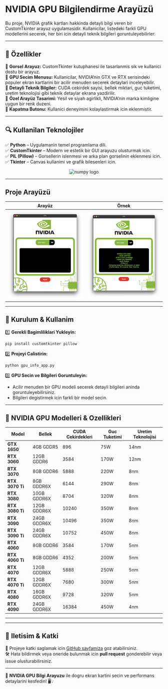 # NVIDIA GPU Bilgilendirme Arayüzü

Bu proje, NVIDIA grafik kartları hakkinda detayli bilgi veren bir CustomTkinter arayuz uygulamasidir. Kullanicilar, listedeki farkli GPU modellerini secerek, her biri icin detayli teknik bilgileri goruntuleyebilirler.  

---

## 📌 **Özellikler**  

🔹 **Gorsel Arayuz:** CustomTkinter kutuphanesi ile tasarlanmis sik ve kullanici dostu bir arayuz.  
🔹 **GPU Secim Menusu:** Kullanicilar, NVIDIA’nin GTX ve RTX serisindeki populer ekran kartlarini bir acilir menuden secerek detaylari inceleyebilir.  
🔹 **Detayli Teknik Bilgiler:** CUDA cekirdek sayisi, bellek miktari, guc tuketimi, uretim teknolojisi gibi teknik detaylar ekrana yazdirilir.  
🔹 **Özel Arayüz Tasarimi:** Yesil ve siyah agirlikli, NVIDIA’nin marka kimligine uygun bir renk duzeni.  
🔹 **Kapatma Butonu:** Kullanici deneyimini kolaylastirmak icin eklenmistir.  

---

## 🔍 **Kullanilan Teknolojiler**  

✅ **Python** – Uygulamanin temel programlama dili.  
✅ **CustomTkinter** – Modern ve estetik bir GUI arayuzu olusturmak icin.  
✅ **PIL (Pillow)** – Gorsellerin islenmesi ve arka plan gorselinin eklenmesi icin.  
✅ **Tkinter** – Canvas kullanimi ve grafik bilesenleri icin.  



<div align="Center">
  <img src="https://miro.medium.com/v2/resize:fit:1200/1*sAkjy0szVOfoTBLde76vlw.gif" height="300" alt="numpy logo"  />
 </div>





---
## Proje Arayüzü 

| Arayüz  |Örnek |
|---------|--------|
| ![Heatmap](https://github.com/realmir1/Nvidia/blob/main/Ekran%20Resmi%202025-02-11%2014.05.48.png?raw=true) | ![GUI](https://github.com/realmir1/Nvidia/blob/main/Ekran%20Resmi%202025-02-11%2014.06.00.png?raw=true) |





---

## 💾 **Kurulum & Kullanim**  

1️⃣ **Gerekli Bagimliliklari Yukleyin:**  
```bash
pip install customtkinter pillow
```  

2️⃣ **Projeyi Calistirin:**  
```bash
python gpu_info_app.py
```  

3️⃣ **GPU Secin ve Bilgileri Goruntuleyin:**  
- Acilir menuden bir GPU modeli secerek detayli bilgileri aninda goruntuleyebilirsiniz.  
- Bilgileri degistirmek icin farkli bir model secin.  

---

## 🚀 **NVIDIA GPU Modelleri & Ozellikleri**  

| **Model**        | **Bellek**  | **CUDA Cekirdekleri** | **Guc Tuketimi** | **Uretim Teknolojisi** |
|------------------|------------|----------------------|------------------|------------------------|
| **GTX 1650**     | 4GB GDDR5  | 896                  | 75W              | 14nm                   |
| **RTX 3060**     | 12GB GDDR6 | 3584                 | 170W             | 12nm                   |
| **RTX 3070**     | 8GB GDDR6  | 5888                 | 220W             | 8nm                    |
| **RTX 3070 Ti**  | 8GB GDDR6X | 6144                 | 290W             | 8nm                    |
| **RTX 3080**     | 10GB GDDR6X| 8704                 | 320W             | 8nm                    |
| **RTX 3080 Ti**  | 12GB GDDR6X| 10240                | 350W             | 8nm                    |
| **RTX 3090**     | 24GB GDDR6X| 10496                | 350W             | 8nm                    |
| **RTX 3090 Ti**  | 24GB GDDR6X| 10752                | 450W             | 8nm                    |
| **RTX 4060**     | 8GB GDDR6  | 3584                 | 170W             | 5nm                    |
| **RTX 4060 Ti**  | 8GB GDDR6  | 4352                 | 200W             | 5nm                    |
| **RTX 4070**     | 12GB GDDR6X| 5888                 | 250W             | 5nm                    |
| **RTX 4070 Ti**  | 12GB GDDR6X| 7680                 | 300W             | 5nm                    |
| **RTX 4080**     | 16GB GDDR6X| 9728                 | 320W             | 5nm                    |
| **RTX 4090**     | 24GB GDDR6X| 16384                | 450W             | 4nm                    |

---


---

## 📩 **Iletisim & Katki**  

📌 Projeye katki saglamak icin [GitHub sayfamiza](https://github.com/) goz atabilirsiniz.  
🛠️ Hata bildirmek veya oneride bulunmak icin **pull request** gonderebilir veya issue olusturabilirsiniz.  

---

🚀 **NVIDIA GPU Bilgi Arayuzu** ile dogru ekran kartini secin ve performans detaylarini kesfedin! 🖥️💡
